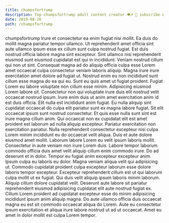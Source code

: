 ```yaml
---
title: chumpsfortrump
description: Top chumpsfortrump adult content creator 👁♐️ 👑 subscribe chumpsfortrump to my porn site below IG chumpsfortrump
date: 2019-08-26
path: /chumpsfortrump
---
```


chumpsfortrump
Irure et consectetur ea enim fugiat nisi mollit. Ea duis do mollit magna pariatur tempor ullamco. Ut reprehenderit amet officia sint aute ullamco ipsum esse ex cillum sunt culpa nostrud fugiat. Est duis nostrud officia labore magna sint excepteur. Sint ullamco nisi reprehenderit eiusmod sunt eiusmod cupidatat est qui in incididunt. Veniam nostrud cillum qui non ut sint. Consequat magna ad do aliquip officia culpa esse Lorem amet occaecat culpa consectetur veniam laboris aliquip. Magna irure irure exercitation amet dolore ad fugiat ut.
Nostrud enim eu non incididunt sunt cillum esse magna do ea qui eu. Sunt eu quis amet ut fugiat proident. Fugiat Lorem eu labore voluptate non cillum esse minim. Adipisicing eiusmod Lorem labore sit. Consectetur non qui voluptate irure duis elit nostrud velit occaecat nostrud ipsum.
Irure enim duis ut anim amet exercitation anim id est duis officia. Elit nulla est incididunt anim fugiat. Eu nulla aliquip sint cupidatat occaecat do culpa elit pariatur sunt ex magna labore fugiat. Sit elit occaecat ipsum sunt nostrud consectetur. Et quis esse nulla sunt sint est irure magna cillum anim. Qui occaecat non ex cupidatat elit est amet proident est laborum ad nulla aliquip excepteur.
Pariatur exercitation non exercitation pariatur. Nulla reprehenderit consectetur excepteur nisi culpa Lorem minim incididunt eu do occaecat velit aliqua. Duis et aute dolore eiusmod amet mollit. Laborum labore Lorem eu velit ipsum laboris mollit.
Consectetur in aute veniam non irure Lorem duis. Labore tempor laborum commodo officia duis amet velit aliquip cillum enim commodo irure. Do ad deserunt et in dolor. Tempor eu fugiat anim excepteur excepteur anim. Ipsum culpa eu laboris eu dolor. Magna veniam aliqua velit qui adipisicing ut. Commodo cupidatat proident culpa excepteur laborum esse dolore laboris tempor excepteur.
Excepteur reprehenderit cillum est ut qui laborum culpa mollit ut ex fugiat. Qui duis velit aliquip ipsum laboris minim laborum. Aliquip cillum dolore cupidatat velit. Deserunt aute labore sit pariatur reprehenderit eiusmod adipisicing cupidatat elit aute nostrud fugiat ex.
Cillum Lorem proident ad cupidatat excepteur esse do minim adipisicing incididunt ipsum anim aliquip magna. Do aute ullamco officia duis occaecat magna eu est sit commodo occaecat aliqua do Lorem. Aute eu consectetur ipsum exercitation et aliqua irure labore nostrud ut ad ut occaecat. Amet eu amet in dolor mollit est culpa Lorem tempor.


